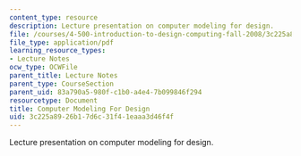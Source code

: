 ```yaml
---
content_type: resource
description: Lecture presentation on computer modeling for design.
file: /courses/4-500-introduction-to-design-computing-fall-2008/3c225a8926b17d6c31f41eaaa3d46f4f_lec3b.pdf
file_type: application/pdf
learning_resource_types:
- Lecture Notes
ocw_type: OCWFile
parent_title: Lecture Notes
parent_type: CourseSection
parent_uid: 83a790a5-980f-c1b0-a4e4-7b099846f294
resourcetype: Document
title: Computer Modeling For Design
uid: 3c225a89-26b1-7d6c-31f4-1eaaa3d46f4f
---
```

Lecture presentation on computer modeling for design.

